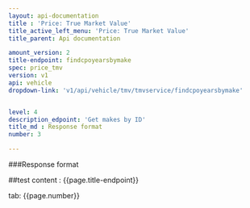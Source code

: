 ```yaml
---
layout: api-documentation
title : 'Price: True Market Value'
title_active_left_menu: 'Price: True Market Value'
title_parent: Api documentation

amount_version: 2
title-endpoint: findcpoyearsbymake
spec: price_tmv
version: v1
api: vehicle
dropdown-link: 'v1/api/vehicle/tmv/tmvservice/findcpoyearsbymake'


level: 4
description_edpoint: 'Get makes by ID'
title_md : Response format
number: 3

---
```


###Response format

##test content : {{page.title-endpoint}} 

tab: {{page.number}}